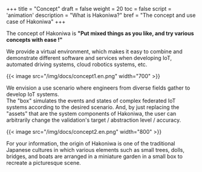 +++
title = "Concept"
draft = false
weight = 20
toc = false
script = 'animation'
description = "What is Hakoniwa?"
bref = "The concept and use case of Hakoniwa"
+++

The concept of Hakoniwa is **"Put mixed things as you like, and try various concepts with ease !"**

We provide a virtual environment, which makes it easy to combine and demonstrate different software and services when developing IoT, automated driving systems, cloud robotics systems, etc.

{{< image src="/img/docs/concept1.en.png" width="700" >}}

We envision a use scenario where engineers from diverse fields gather to develop IoT systems.        
The "box" simulates the events and states of complex federated IoT systems according to the desired scenario.
And, by just replacing the "assets" that are the system components of Hakoniwa, the user can arbitrarily change the validation's target / abstraction level / accuracy.

{{< image src="/img/docs/concept2.en.png" width="800" >}}

For your information, the origin of Hakoniwa is one of the traditional Japanese cultures in which various elements such as small trees, dolls, bridges, and boats are arranged in a miniature garden in a small box to recreate a picturesque scene.
